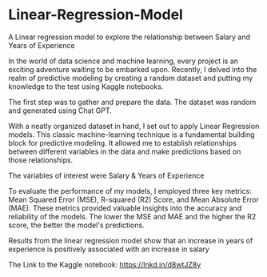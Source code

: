 # Linear-Regression-Model
A Linear regression model to explore the relationship between Salary and Years of Experience

In the world of data science and machine learning, every project is an exciting adventure waiting to be embarked upon. Recently, I delved into the realm of predictive modeling by creating a random dataset and putting my knowledge to the test using Kaggle notebooks.

The first step was to gather and prepare the data. The dataset was random and generated using Chat GPT.

With a neatly organized dataset in hand, I set out to apply Linear Regression models. This classic machine-learning technique is a fundamental building block for predictive modeling. It allowed me to establish relationships between different variables in the data and make predictions based on those relationships.

The variables of interest were Salary & Years of Experience

To evaluate the performance of my models, I employed three key metrics: Mean Squared Error (MSE), R-squared (R2) Score, and Mean Absolute Error (MAE). These metrics provided valuable insights into the accuracy and reliability of the models. The lower the MSE and MAE and the higher the R2 score, the better the model's predictions.

Results from the linear regression model show that an increase in years of experience is positively associated with an increase in salary


The Link to the Kaggle notebook: https://lnkd.in/d8wtJZ8y
